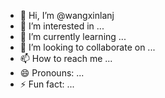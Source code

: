 - 👋 Hi, I’m @wangxinlanj
- 👀 I’m interested in ...
- 🌱 I’m currently learning ...
- 💞️ I’m looking to collaborate on ...
- 📫 How to reach me ...
- 😄 Pronouns: ...
- ⚡ Fun fact: ...

<!---
wangxinlanj/wangxinlanj is a ✨ special ✨ repository because its `README.md` (this file) appears on your GitHub profile.
You can click the Preview link to take a look at your changes.
--->
